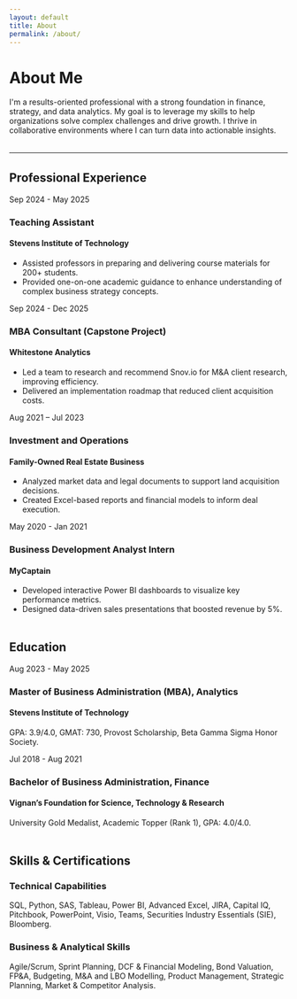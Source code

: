 ```yaml
---
layout: default
title: About
permalink: /about/
---
```


<div class="container">
  <h1>About Me</h1>
  <p class="lead">I'm a results-oriented professional with a strong foundation in finance, strategy, and data analytics. My goal is to leverage my skills to help organizations solve complex challenges and drive growth. I thrive in collaborative environments where I can turn data into actionable insights.</p>

  <hr style="margin: 2rem 0;">

  <h2>Professional Experience</h2>
  <div class="timeline">
    <div class="timeline-item">
      <div class="timeline-dot"></div>
      <div class="timeline-content">
        <p class="date">Sep 2024 - May 2025</p>
        <h3>Teaching Assistant</h3>
        <h4>Stevens Institute of Technology</h4>
        <ul>
          <li>Assisted professors in preparing and delivering course materials for 200+ students.</li>
          <li>Provided one-on-one academic guidance to enhance understanding of complex business strategy concepts.</li>
        </ul>
      </div>
    </div>
    <div class="timeline-item">
      <div class="timeline-dot"></div>
      <div class="timeline-content">
        <p class="date">Sep 2024 - Dec 2025</p>
        <h3>MBA Consultant (Capstone Project)</h3>
        <h4>Whitestone Analytics</h4>
        <ul>
          <li>Led a team to research and recommend Snov.io for M&A client research, improving efficiency.</li>
          <li>Delivered an implementation roadmap that reduced client acquisition costs.</li>
        </ul>
      </div>
    </div>
    <div class="timeline-item">
      <div class="timeline-dot"></div>
      <div class="timeline-content">
        <p class="date">Aug 2021 – Jul 2023</p>
        <h3>Investment and Operations</h3>
        <h4>Family-Owned Real Estate Business</h4>
        <ul>
          <li>Analyzed market data and legal documents to support land acquisition decisions.</li>
          <li>Created Excel-based reports and financial models to inform deal execution.</li>
        </ul>
      </div>
    </div>
    <div class="timeline-item">
      <div class="timeline-dot"></div>
      <div class="timeline-content">
        <p class="date">May 2020 - Jan 2021</p>
        <h3>Business Development Analyst Intern</h3>
        <h4>MyCaptain</h4>
        <ul>
          <li>Developed interactive Power BI dashboards to visualize key performance metrics.</li>
          <li>Designed data-driven sales presentations that boosted revenue by 5%.</li>
        </ul>
      </div>
    </div>
  </div>

  <h2 style="margin-top: 3rem;">Education</h2>
  <div class="timeline">
    <div class="timeline-item">
      <div class="timeline-dot"></div>
      <div class="timeline-content">
        <p class="date">Aug 2023 - May 2025</p>
        <h3>Master of Business Administration (MBA), Analytics</h3>
        <h4>Stevens Institute of Technology</h4>
        <p>GPA: 3.9/4.0, GMAT: 730, Provost Scholarship, Beta Gamma Sigma Honor Society.</p>
      </div>
    </div>
    <div class="timeline-item">
      <div class="timeline-dot"></div>
      <div class="timeline-content">
        <p class="date">Jul 2018 - Aug 2021</p>
        <h3>Bachelor of Business Administration, Finance</h3>
        <h4>Vignan’s Foundation for Science, Technology & Research</h4>
        <p>University Gold Medalist, Academic Topper (Rank 1), GPA: 4.0/4.0.</p>
      </div>
    </div>
  </div>

  <h2 style="margin-top: 3rem;">Skills & Certifications</h2>
  <div class="project-grid">
    <div class="project-card">
      <div class="card-content">
        <h3>Technical Capabilities</h3>
        <p>SQL, Python, SAS, Tableau, Power BI, Advanced Excel, JIRA, Capital IQ, Pitchbook, PowerPoint, Visio, Teams, Securities Industry Essentials (SIE), Bloomberg.</p>
      </div>
    </div>
    <div class="project-card">
      <div class="card-content">
        <h3>Business & Analytical Skills</h3>
        <p>Agile/Scrum, Sprint Planning, DCF & Financial Modeling, Bond Valuation, FP&A, Budgeting, M&A and LBO Modelling, Product Management, Strategic Planning, Market & Competitor Analysis.</p>
      </div>
    </div>
  </div>
</div>
